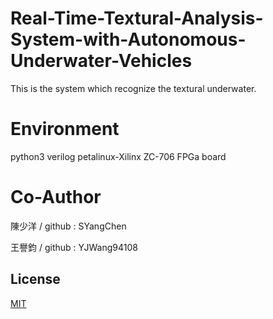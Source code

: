 # Real-Time-Textural-Analysis-System-with-Autonomous-Underwater-Vehicles
This is the system which recognize the textural underwater.

# Environment
python3
verilog
petalinux-Xilinx
ZC-706 FPGa board

# Co-Author
陳少洋 / github : SYangChen

王譽鈞 / github : YJWang94108

## License
[MIT](https://choosealicense.com/licenses/mit/)